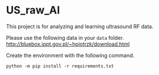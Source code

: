 # US_raw_AI

This project is for analyzing and learning ultrasound RF data.

Please use the following data in your `data` folder.  
http://bluebox.ippt.gov.pl/~hpiotrzk/download.html

Create the environment with the following command.
```
python -m pip install -r requirements.txt
```
